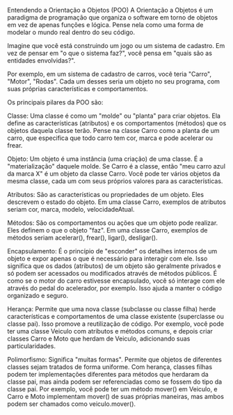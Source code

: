 Entendendo a Orientação a Objetos (POO)
A Orientação a Objetos é um paradigma de programação que organiza o software em torno de objetos em vez de apenas funções e lógica. Pense nela como uma forma de modelar o mundo real dentro do seu código.

Imagine que você está construindo um jogo ou um sistema de cadastro. Em vez de pensar em "o que o sistema faz?", você pensa em "quais são as entidades envolvidas?".

Por exemplo, em um sistema de cadastro de carros, você teria "Carro", "Motor", "Rodas". Cada um desses seria um objeto no seu programa, com suas próprias características e comportamentos.

Os principais pilares da POO são:

Classe: Uma classe é como um "molde" ou "planta" para criar objetos. Ela define as características (atributos) e os comportamentos (métodos) que os objetos daquela classe terão. Pense na classe Carro como a planta de um carro, que especifica que todo carro tem cor, marca e pode acelerar ou frear.

Objeto: Um objeto é uma instância (uma criação) de uma classe. É a "materialização" daquele molde. Se Carro é a classe, então "meu carro azul da marca X" é um objeto da classe Carro. Você pode ter vários objetos da mesma classe, cada um com seus próprios valores para as características.

Atributos: São as características ou propriedades de um objeto. Eles descrevem o estado do objeto. Em uma classe Carro, exemplos de atributos seriam cor, marca, modelo, velocidadeAtual.

Métodos: São os comportamentos ou ações que um objeto pode realizar. Eles definem o que o objeto "faz". Em uma classe Carro, exemplos de métodos seriam acelerar(), frear(), ligar(), desligar().

Encapsulamento: É o princípio de "esconder" os detalhes internos de um objeto e expor apenas o que é necessário para interagir com ele. Isso significa que os dados (atributos) de um objeto são geralmente privados e só podem ser acessados ou modificados através de métodos públicos. É como se o motor do carro estivesse encapsulado, você só interage com ele através do pedal do acelerador, por exemplo. Isso ajuda a manter o código organizado e seguro.

Herança: Permite que uma nova classe (subclasse ou classe filha) herde características e comportamentos de uma classe existente (superclasse ou classe pai). Isso promove a reutilização de código. Por exemplo, você pode ter uma classe Veiculo com atributos e métodos comuns, e depois criar classes Carro e Moto que herdam de Veiculo, adicionando suas particularidades.

Polimorfismo: Significa "muitas formas". Permite que objetos de diferentes classes sejam tratados de forma uniforme. Com herança, classes filhas podem ter implementações diferentes para métodos que herdaram da classe pai, mas ainda podem ser referenciadas como se fossem do tipo da classe pai. Por exemplo, você pode ter um método mover() em Veiculo, e Carro e Moto implementam mover() de suas próprias maneiras, mas ambos podem ser chamados como veiculo.mover().